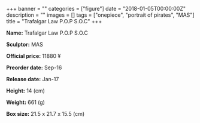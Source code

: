 +++
banner = ""
categories = ["figure"]
date = "2018-01-05T00:00:00Z"
description = ""
images = []
tags = ["onepiece", "portrait of pirates", "MAS"]
title = "Trafalgar Law P.O.P S.O.C"
+++

**Name:** Trafalgar Law P.O.P S.O.C

**Sculptor:** MAS

**Official price:** 11880 ¥

**Preorder date:** Sep-16

**Release date:** Jan-17

**Height:** 14 (cm)

**Weight:** 661 (g)

**Box size:** 21.5 x 21.7 x 15.5 (cm)
